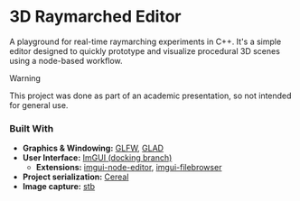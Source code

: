 # 3D Raymarched Editor

A playground for real-time raymarching experiments in C++. It's a simple editor designed to quickly prototype and visualize procedural 3D scenes using a node-based workflow. 

> [!WARNING]
> This project was done as part of an academic presentation, so not intended for general use. 

### Built With

- **Graphics & Windowing:** [GLFW](https://www.glfw.org/), [GLAD](https://glad.dav1d.de/)
- **User Interface:** [ImGUI (docking branch)](https://github.com/ocornut/imgui/tree/docking)
  - **Extensions:** [imgui-node-editor](https://github.com/thedmd/imgui-node-editor), [imgui-filebrowser](https://github.com/AirGuanZ/imgui-filebrowser)
- **Project serialization:** [Cereal](https://github.com/USCiLab/cereal)
- **Image capture:** [stb](https://github.com/nothings/stb)
